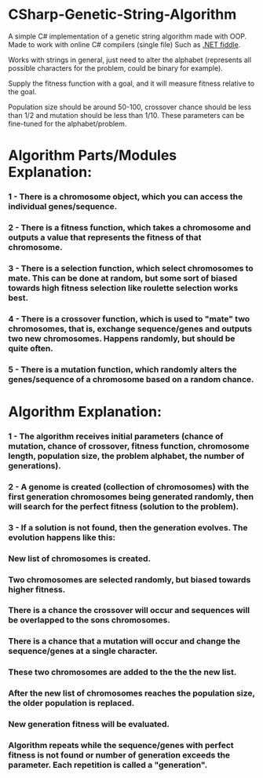 # CSharp-Genetic-String-Algorithm
A simple C# implementation of a genetic string algorithm made with OOP. Made to work with online C# compilers (single file)
Such as [.NET fiddle](https://dotnetfiddle.net/).

Works with strings in general, just need to alter the alphabet (represents all possible characters for the problem, could be binary for example).

Supply the fitness function with a goal, and it will measure fitness relative to the goal.

Population size should be around 50-100, crossover chance should be less than 1/2 and mutation should be less than 1/10. These parameters can be fine-tuned for the alphabet/problem.

# Algorithm Parts/Modules Explanation:

### 1 - There is a chromosome object, which you can access the individual genes/sequence.
### 2 - There is a fitness function, which takes a chromosome and outputs a value that represents the fitness of that chromosome.
### 3 - There is a selection function, which select chromosomes to mate. This can be done at random, but some sort of biased towards high fitness selection like roulette selection works best.
### 4 - There is a crossover function, which is used to "mate" two chromosomes, that is, exchange sequence/genes and outputs two new chromosomes. Happens randomly, but should be quite often.
### 5 - There is a mutation function, which randomly alters the genes/sequence of a chromosome based on a random chance.



# Algorithm Explanation:

### 1 - The algorithm receives initial parameters (chance of mutation, chance of crossover, fitness function, chromosome length, population size, the problem alphabet, the number of generations).

### 2 - A genome is created (collection of chromosomes) with the first generation chromosomes being generated randomly, then will search for the perfect fitness (solution to the problem).

### 3 - If a solution is not found, then the generation evolves. The evolution happens like this: 
### New list of chromosomes is created.
### Two chromosomes are selected randomly, but biased towards higher fitness.
### There is a chance the crossover will occur and sequences will be overlapped to the sons chromosomes.
### There is a chance that a mutation will occur and change the sequence/genes at a single character.
### These two chromosomes are added to the the the new list.
### After the new list of chromosomes reaches the population size, the older population is replaced.
### New generation fitness will be evaluated.
### Algorithm repeats while the sequence/genes with perfect fitness is not found or number of generation exceeds the parameter. Each repetition is called a "generation". 
